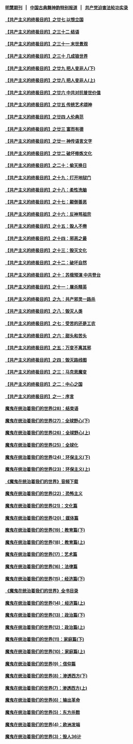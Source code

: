 #### [明慧期刊](https://github.com/gfw-breaker/mh-qikan) &nbsp;&nbsp;|&nbsp;&nbsp; [中国古典舞神韵特别报道](https://github.com/gfw-breaker/mh-news/blob/master/shenyun.md?t=07120135) &nbsp;&nbsp;|&nbsp;&nbsp; [共产党迫害法轮功实录](https://github.com/gfw-breaker/mh-news/blob/master/README.md?t=07120135)  

#### [【共产主义的终极目的】之廿七 以恨立国](../pages/nsc422/n11336944.md?t=07120135) 

#### [【共产主义的终极目的】之三十二 结语](../pages/nsc422/n11360535.md?t=07120135) 

#### [【共产主义的终极目的】之三十一 末世景观](../pages/nsc422/n11351129.md?t=07120135) 

#### [【共产主义的终极目的】之三十 几成狼世界](../pages/nsc422/n11348280.md?t=07120135) 

#### [【共产主义的终极目的】之廿九 把人变非人(下)](../pages/nsc422/n11344140.md?t=07120135) 

#### [【共产主义的终极目的】之廿八 把人变非人(上)](../pages/nsc422/n11340492.md?t=07120135) 

#### [【共产主义的终极目的】之廿六 中共对抗普世价值](../pages/nsc422/n11324785.md?t=07120135) 

#### [【共产主义的终极目的】之廿五 传统艺术颂神](../pages/nsc422/n11296396.md?t=07120135) 

#### [【共产主义的终极目的】之廿四 人伦典范](../pages/nsc422/n11296397.md?t=07120135) 

#### [【共产主义的终极目的】之廿三 富而有德](../pages/nsc422/n11283598.md?t=07120135) 

#### [【共产主义的终极目的】之廿一 神传语言文字](../pages/nsc422/n11263265.md?t=07120135) 

#### [【共产主义的终极目的】之廿二 破坏修炼文化](../pages/nsc422/n11245728.md?t=07120135) 

#### [【共产主义的终极目的】之二十：偷天换日](../pages/nsc422/n11238846.md?t=07120135) 

#### [【共产主义的终极目的】之十九：打开地狱门](../pages/nsc422/n11206376.md?t=07120135) 

#### [【共产主义的终极目的】之十八：柔性洗脑](../pages/nsc422/n11199994.md?t=07120135) 

#### [【共产主义的终极目的】之十七：颠倒善恶](../pages/nsc422/n11179782.md?t=07120135) 

#### [【共产主义的终极目的】之十六：反神骂祖宗](../pages/nsc422/n11166798.md?t=07120135) 

#### [【共产主义的终极目的】之十五：毁人不倦](../pages/nsc422/n11166792.md?t=07120135) 

#### [【共产主义的终极目的】之十四：邪恶之最](../pages/nsc422/n11150249.md?t=07120135) 

#### [【共产主义的终极目的】之十三：毁灭文化](../pages/nsc422/n11135227.md?t=07120135) 

#### [【共产主义的终极目的】之十二：破坏自然](../pages/nsc422/n11135214.md?t=07120135) 

#### [【共产主义的终极目的】之十：苏俄预演 中共登台](../pages/nsc422/n11118424.md?t=07120135) 

#### [【共产主义的终极目的】之十一：屠杀精英](../pages/nsc422/n11118442.md?t=07120135) 

#### [【共产主义的终极目的】之九：共产邪灵一路杀](../pages/nsc422/n11114139.md?t=07120135) 

#### [【共产主义的终极目的】之八：毁灭人类](../pages/nsc422/n11108503.md?t=07120135) 

#### [【共产主义的终极目的】之七：受苦的还是工农](../pages/nsc422/n11101809.md?t=07120135) 

#### [【共产主义的终极目的】之六：甜头和苦头](../pages/nsc422/n11096971.md?t=07120135) 

#### [【共产主义的终极目的】之五：万变不离其邪](../pages/nsc422/n11091285.md?t=07120135) 

#### [【共产主义的终极目的】之四：毁灭路线图](../pages/nsc422/n11086284.md?t=07120135) 

#### [【共产主义的终极目的】之三：马克思魔变](../pages/nsc422/n11061941.md?t=07120135) 

#### [【共产主义的终极目的】之二：中心之国](../pages/nsc422/n11047728.md?t=07120135) 

#### [【共产主义的终极目的】之一：序言](../pages/nsc422/n11086077.md?t=07120135) 

#### [魔鬼在统治着我们的世界(28)：结束语](../pages/nsc422/n10936246.md?t=07120135) 

#### [魔鬼在统治着我们的世界(27)：全球野心(下)](../pages/nsc422/n10928319.md?t=07120135) 

#### [魔鬼在统治着我们的世界(26)：全球野心(上)](../pages/nsc422/n10900318.md?t=07120135) 

#### [魔鬼在统治着我们的世界(25)：全球化](../pages/nsc422/n10788205.md?t=07120135) 

#### [魔鬼在统治着我们的世界(24)：环保主义(下)](../pages/nsc422/n10695307.md?t=07120135) 

#### [魔鬼在统治着我们的世界(23)：环保主义(上)](../pages/nsc422/n10688613.md?t=07120135) 

#### [《魔鬼在统治着我们的世界》音频下载](../pages/nsc422/n10635553.md?t=07120135) 

#### [魔鬼在统治着我们的世界(22)：恐怖主义](../pages/nsc422/n10614727.md?t=07120135) 

#### [魔鬼在统治着我们的世界(21)：文化篇](../pages/nsc422/n10597706.md?t=07120135) 

#### [魔鬼在统治着我们的世界(20)：媒体篇](../pages/nsc422/n10586579.md?t=07120135) 

#### [魔鬼在统治着我们的世界(19)：教育篇(下)](../pages/nsc422/n10564808.md?t=07120135) 

#### [魔鬼在统治着我们的世界(18)：教育篇(上)](../pages/nsc422/n10526970.md?t=07120135) 

#### [魔鬼在统治着我们的世界(17)：艺术篇](../pages/nsc422/n10499093.md?t=07120135) 

#### [魔鬼在统治着我们的世界(16)：法律篇](../pages/nsc422/n10485969.md?t=07120135) 

#### [魔鬼在统治着我们的世界(15)：经济篇(下)](../pages/nsc422/n10469975.md?t=07120135) 

#### [《魔鬼在统治着我们的世界》全书目录](../pages/nsc422/n10464261.md?t=07120135) 

#### [魔鬼在统治着我们的世界(14)：经济篇(上)](../pages/nsc422/n10457370.md?t=07120135) 

#### [魔鬼在统治着我们的世界(13)：政治篇(下)](../pages/nsc422/n10448270.md?t=07120135) 

#### [魔鬼在统治着我们的世界(12)：政治篇(上)](../pages/nsc422/n10444576.md?t=07120135) 

#### [魔鬼在统治着我们的世界(11)：家庭篇(下)](../pages/nsc422/n10440961.md?t=07120135) 

#### [魔鬼在统治着我们的世界(10)：家庭篇(上)](../pages/nsc422/n10435448.md?t=07120135) 

#### [魔鬼在统治着我们的世界(9)：信仰篇](../pages/nsc422/n10432159.md?t=07120135) 

#### [魔鬼在统治着我们的世界(8)：渗透西方(下)](../pages/nsc422/n10429603.md?t=07120135) 

#### [魔鬼在统治着我们的世界(7)：渗透西方(上)](../pages/nsc422/n10426013.md?t=07120135) 

#### [魔鬼在统治着我们的世界(6)：输出革命](../pages/nsc422/n10421536.md?t=07120135) 

#### [魔鬼在统治着我们的世界(5)：东方杀戮](../pages/nsc422/n10417707.md?t=07120135) 

#### [魔鬼在统治着我们的世界(4)：欧洲发端](../pages/nsc422/n10414890.md?t=07120135) 

#### [魔鬼在统治着我们的世界(3)：毁人36计](../pages/nsc422/n10411583.md?t=07120135) 

